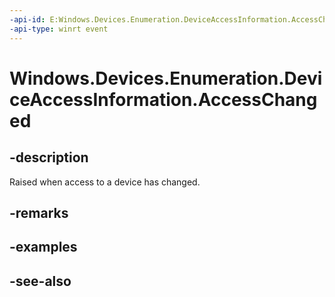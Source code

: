 ----api-id: E:Windows.Devices.Enumeration.DeviceAccessInformation.AccessChanged
-api-type: winrt event
---<!-- Event syntaxpublic event Windows.Foundation.TypedEventHandler AccessChanged<Windows.Devices.Enumeration.DeviceAccessInformation,  Windows.Devices.Enumeration.DeviceAccessChangedEventArgs>--># Windows.Devices.Enumeration.DeviceAccessInformation.AccessChanged## -descriptionRaised when access to a device has changed.## -remarks## -examples## -see-also